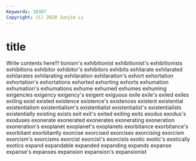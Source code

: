```yaml
---
Keywords: 18307
Copyright: (C) 2020 Junjie Li
---
```


# title

Write contents here!!!
tionism's 
exhibitionist 
exhibitionist's 
exhibitionists
exhibitions 
exhibitor 
exhibitor's 
exhibitors 
exhibits 
exhilarate 
exhilarated 
exhilarates 
exhilarating 
exhilaration
exhilaration's 
exhort 
exhortation 
exhortation's 
exhortations 
exhorted 
exhorting 
exhorts 
exhumation 
exhumation's
exhumations 
exhume 
exhumed 
exhumes 
exhuming 
exigencies 
exigency 
exigency's 
exigent 
exiguous
exile 
exile's 
exiled 
exiles 
exiling 
exist 
existed 
existence 
existence's 
existences
existent 
existential 
existentialism 
existentialism's 
existentialist 
existentialist's 
existentialists 
existentially 
existing 
exists
exit 
exit's 
exited 
exiting 
exits 
exodus 
exodus's 
exoduses 
exonerate 
exonerated
exonerates 
exonerating 
exoneration 
exoneration's 
exoplanet 
exoplanet's 
exoplanets 
exorbitance 
exorbitance's 
exorbitant
exorbitantly 
exorcise 
exorcised 
exorcises 
exorcising 
exorcism 
exorcism's 
exorcisms 
exorcist 
exorcist's
exorcists 
exotic 
exotic's 
exotically 
exotics 
expand 
expandable 
expanded 
expanding 
expands
expanse 
expanse's 
expanses 
expansion 
expansion's 
expansionist 

